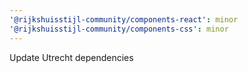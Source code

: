 ```yaml
---
'@rijkshuisstijl-community/components-react': minor
'@rijkshuisstijl-community/components-css': minor
---
```


Update Utrecht dependencies
